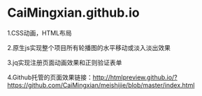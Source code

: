 # CaiMingxian.github.io


1.CSS动画，HTML布局

2.原生js实现整个项目所有轮播图的水平移动或淡入淡出效果

3.jq实现注册页面动画效果和正则验证表单

4.Github托管的页面效果链接：http://htmlpreview.github.io/?https://github.com/CaiMingxian/meishijie/blob/master/index.html
